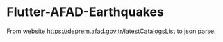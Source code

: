 # Flutter-AFAD-Earthquakes

From website https://deprem.afad.gov.tr/latestCatalogsList to json parse.





